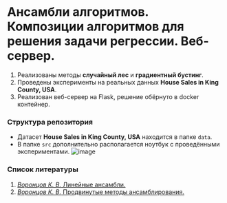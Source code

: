 # Ансамбли алгоритмов. Композиции алгоритмов для решения задачи регрессии. Веб-сервер.

1. Реализованы методы **случайный лес** и **градиентный бустинг**.
2. Проведены эксперименты на реальных данных **House Sales in King County, USA**.
3. Реализован веб-сервер на Flask, решение обёрнуто в docker контейнер.

### Структура репозитория
* Датасет **House Sales in King County, USA** находится в папке `data`.  
* В папке `src` дополнительно располагается ноутбук с проведёнными экспериментами.
![image](https://user-images.githubusercontent.com/90242691/156245170-a6606bab-bb1e-45fe-a3f2-83b57ed67759.png)

### Список литературы
1. [*Воронцов К. В.* Линейные ансамбли.](http://www.machinelearning.ru/wiki/images/3/3a/Voron-ML-Compositions1-slides.pdf)
2. [*Воронцов К. В.* Продвинутые методы ансамблирования.](http://www.machinelearning.ru/wiki/images/2/21/Voron-ML-Compositions-slides2.pdf)
